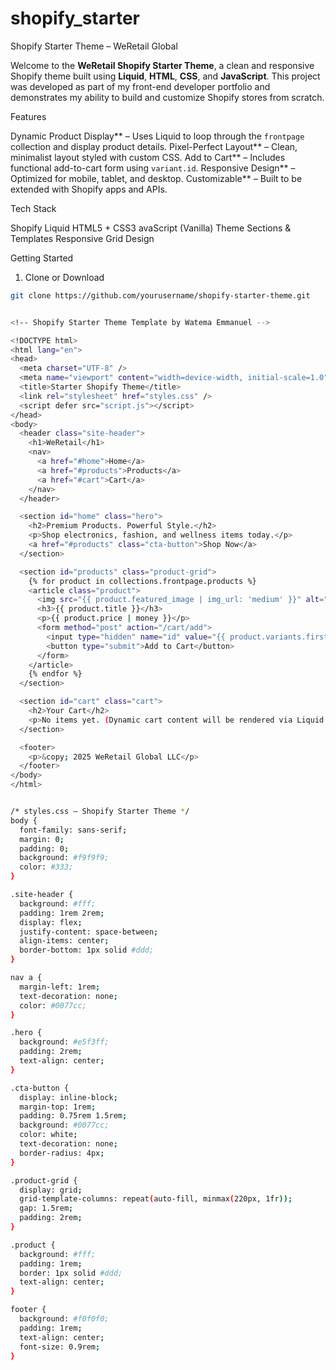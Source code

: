 # shopify_starter

 Shopify Starter Theme – WeRetail Global

Welcome to the **WeRetail Shopify Starter Theme**, a clean and responsive Shopify theme built using **Liquid**, **HTML**, **CSS**, and **JavaScript**. This project was developed as part of my front-end developer portfolio and demonstrates my ability to build and customize Shopify stores from scratch.


 Features

Dynamic Product Display** – Uses Liquid to loop through the `frontpage` collection and display product details.
Pixel-Perfect Layout** – Clean, minimalist layout styled with custom CSS.
Add to Cart** – Includes functional add-to-cart form using `variant.id`.
Responsive Design** – Optimized for mobile, tablet, and desktop.
Customizable** – Built to be extended with Shopify apps and APIs.

Tech Stack

Shopify Liquid
HTML5 + CSS3
avaScript (Vanilla)
Theme Sections & Templates
Responsive Grid Design


Getting Started

 1. Clone or Download
```bash
git clone https://github.com/yourusername/shopify-starter-theme.git


<!-- Shopify Starter Theme Template by Watema Emmanuel -->

<!DOCTYPE html>
<html lang="en">
<head>
  <meta charset="UTF-8" />
  <meta name="viewport" content="width=device-width, initial-scale=1.0" />
  <title>Starter Shopify Theme</title>
  <link rel="stylesheet" href="styles.css" />
  <script defer src="script.js"></script>
</head>
<body>
  <header class="site-header">
    <h1>WeRetail</h1>
    <nav>
      <a href="#home">Home</a>
      <a href="#products">Products</a>
      <a href="#cart">Cart</a>
    </nav>
  </header>

  <section id="home" class="hero">
    <h2>Premium Products. Powerful Style.</h2>
    <p>Shop electronics, fashion, and wellness items today.</p>
    <a href="#products" class="cta-button">Shop Now</a>
  </section>

  <section id="products" class="product-grid">
    {% for product in collections.frontpage.products %}
    <article class="product">
      <img src="{{ product.featured_image | img_url: 'medium' }}" alt="{{ product.title }}" />
      <h3>{{ product.title }}</h3>
      <p>{{ product.price | money }}</p>
      <form method="post" action="/cart/add">
        <input type="hidden" name="id" value="{{ product.variants.first.id }}">
        <button type="submit">Add to Cart</button>
      </form>
    </article>
    {% endfor %}
  </section>

  <section id="cart" class="cart">
    <h2>Your Cart</h2>
    <p>No items yet. (Dynamic cart content will be rendered via Liquid or JS)</p>
  </section>

  <footer>
    <p>&copy; 2025 WeRetail Global LLC</p>
  </footer>
</body>
</html>


/* styles.css – Shopify Starter Theme */
body {
  font-family: sans-serif;
  margin: 0;
  padding: 0;
  background: #f9f9f9;
  color: #333;
}

.site-header {
  background: #fff;
  padding: 1rem 2rem;
  display: flex;
  justify-content: space-between;
  align-items: center;
  border-bottom: 1px solid #ddd;
}

nav a {
  margin-left: 1rem;
  text-decoration: none;
  color: #0077cc;
}

.hero {
  background: #e5f3ff;
  padding: 2rem;
  text-align: center;
}

.cta-button {
  display: inline-block;
  margin-top: 1rem;
  padding: 0.75rem 1.5rem;
  background: #0077cc;
  color: white;
  text-decoration: none;
  border-radius: 4px;
}

.product-grid {
  display: grid;
  grid-template-columns: repeat(auto-fill, minmax(220px, 1fr));
  gap: 1.5rem;
  padding: 2rem;
}

.product {
  background: #fff;
  padding: 1rem;
  border: 1px solid #ddd;
  text-align: center;
}

footer {
  background: #f0f0f0;
  padding: 1rem;
  text-align: center;
  font-size: 0.9rem;
}


